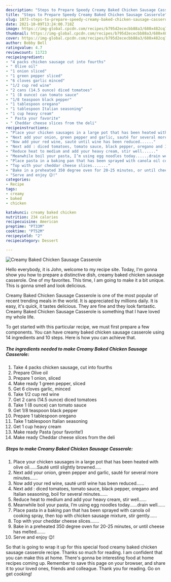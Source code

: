```yaml
---
description: "Steps to Prepare Speedy Creamy Baked Chicken Sausage Casserole"
title: "Steps to Prepare Speedy Creamy Baked Chicken Sausage Casserole"
slug: 1073-steps-to-prepare-speedy-creamy-baked-chicken-sausage-casserole
date: 2021-10-09T13:24:00.718Z
image: https://img-global.cpcdn.com/recipes/b795d2ececbb88a3/680x482cq70/creamy-baked-chicken-sausage-casserole-recipe-main-photo.jpg
thumbnail: https://img-global.cpcdn.com/recipes/b795d2ececbb88a3/680x482cq70/creamy-baked-chicken-sausage-casserole-recipe-main-photo.jpg
cover: https://img-global.cpcdn.com/recipes/b795d2ececbb88a3/680x482cq70/creamy-baked-chicken-sausage-casserole-recipe-main-photo.jpg
author: Bobby Bell
ratingvalue: 4.7
reviewcount: 11723
recipeingredient:
- "4 packs chicken sausage cut into fourths"
- " Olive oil"
- "1 onion sliced"
- "1 green pepper sliced"
- "6 cloves garlic minced"
- "1/2 cup red wine"
- "2 cans (14.5 ounce) diced tomatoes"
- "1 (8 ounce) can tomato sauce"
- "1/8 teaspoon black pepper"
- "1 tablespoon oregano"
- "1 tablespoon Italian seasoning"
- "1 cup heavy cream"
- " Pasta your favorite"
- " Cheddar cheese slices from the deli"
recipeinstructions:
- "Place your chicken sausages in a large pot that has been heated with olive oil......Sauté until slightly browned....."
- "Next add your onion, green pepper and garlic, sauté for several more minutes......"
- "Now add your red wine, sauté until wine has been reduced......"
- "Next add : diced tomatoes, tomato sauce, black pepper, oregano and Italian seasoning, boil for several minutes......"
- "Reduce heat to medium and add your heavy cream, stir well......"
- "Meanwhile boil your pasta, I’m using egg noodles today......drain well......"
- "Place pasta in a baking pan that has been sprayed with canola oil cooking spray, then top with chicken sausage mixture, stir gently......"
- "Top with your cheddar cheese slices......."
- "Bake in a preheated 350 degree oven for 20-25 minutes, or until cheese has melted......."
- "Serve and enjoy 😉!"
categories:
- Recipe
tags:
- creamy
- baked
- chicken

katakunci: creamy baked chicken 
nutrition: 234 calories
recipecuisine: American
preptime: "PT33M"
cooktime: "PT52M"
recipeyield: "2"
recipecategory: Dessert

---
```



![Creamy Baked Chicken Sausage Casserole](https://img-global.cpcdn.com/recipes/b795d2ececbb88a3/680x482cq70/creamy-baked-chicken-sausage-casserole-recipe-main-photo.jpg)

Hello everybody, it is John, welcome to my recipe site. Today, I'm gonna show you how to prepare a distinctive dish, creamy baked chicken sausage casserole. One of my favorites. This time, I am going to make it a bit unique. This is gonna smell and look delicious.



Creamy Baked Chicken Sausage Casserole is one of the most popular of recent trending meals in the world. It is appreciated by millions daily. It is easy, it's quick, it tastes delicious. They are fine and they look fantastic. Creamy Baked Chicken Sausage Casserole is something that I have loved my whole life.


To get started with this particular recipe, we must first prepare a few components. You can have creamy baked chicken sausage casserole using 14 ingredients and 10 steps. Here is how you can achieve that.

<!--inarticleads1-->

##### The ingredients needed to make Creamy Baked Chicken Sausage Casserole:

1. Take 4 packs chicken sausage, cut into fourths
1. Prepare  Olive oil
1. Prepare 1 onion, sliced
1. Make ready 1 green pepper, sliced
1. Get 6 cloves garlic, minced
1. Take 1/2 cup red wine
1. Get 2 cans (14.5 ounce) diced tomatoes
1. Take 1 (8 ounce) can tomato sauce
1. Get 1/8 teaspoon black pepper
1. Prepare 1 tablespoon oregano
1. Take 1 tablespoon Italian seasoning
1. Get 1 cup heavy cream
1. Make ready  Pasta (your favorite!)
1. Make ready  Cheddar cheese slices from the deli




<!--inarticleads2-->

##### Steps to make Creamy Baked Chicken Sausage Casserole:

1. Place your chicken sausages in a large pot that has been heated with olive oil......Sauté until slightly browned.....
1. Next add your onion, green pepper and garlic, sauté for several more minutes......
1. Now add your red wine, sauté until wine has been reduced......
1. Next add : diced tomatoes, tomato sauce, black pepper, oregano and Italian seasoning, boil for several minutes......
1. Reduce heat to medium and add your heavy cream, stir well......
1. Meanwhile boil your pasta, I’m using egg noodles today......drain well......
1. Place pasta in a baking pan that has been sprayed with canola oil cooking spray, then top with chicken sausage mixture, stir gently......
1. Top with your cheddar cheese slices.......
1. Bake in a preheated 350 degree oven for 20-25 minutes, or until cheese has melted.......
1. Serve and enjoy 😉!




So that is going to wrap it up for this special food creamy baked chicken sausage casserole recipe. Thanks so much for reading. I am confident that you can make this at home. There's gonna be interesting food at home recipes coming up. Remember to save this page on your browser, and share it to your loved ones, friends and colleague. Thank you for reading. Go on get cooking!
